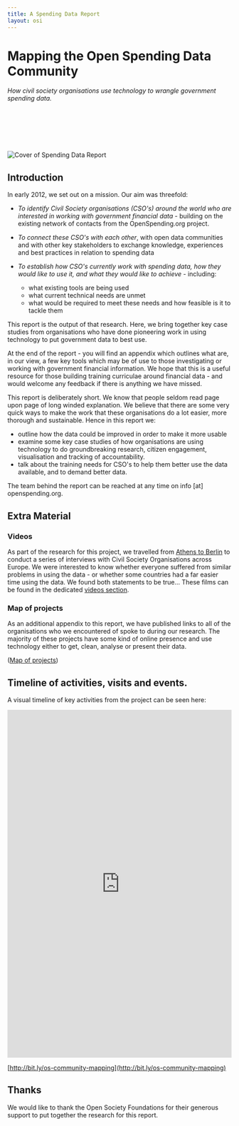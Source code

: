 ```yaml
---
title: A Spending Data Report
layout: osi
---
```


# Mapping the Open Spending Data Community 

<th class="inner"><em>How civil society organisations use technology to wrangle government spending data.</em></th>

<br></br>
<p></p>

<br></br> 

![Cover of Spending Data Report](http://farm8.staticflickr.com/7414/8881834696_4176e6d2ea_b.jpg)

## Introduction

In early 2012, we set out on a mission. Our aim was threefold: 

* *To identify Civil Society organisations (CSO's) around the world who are interested in working with government financial data* - building on the existing network of contacts from the OpenSpending.org project.

* *To connect these CSO's with each other*, with open data communities and with other key stakeholders to exchange knowledge, experiences and best practices in relation to spending data

* *To establish how CSO's currently work with spending data, how they would like to use it, and what they would like to achieve* - including:

  * what existing tools are being used
  * what current technical needs are unmet
  * what would be required to meet these needs and how feasible is it to tackle them

This report is the output of that research. Here, we bring together key case studies from organisations who have done pioneering work in using technology to put government data to best use. 

At the end of the report - you will find an appendix which outlines what are, in our view, a few key tools which may be of use to those investigating or working with government financial information. We hope that this is a useful resource for those building training curriculae around financial data - and would welcome any feedback if there is anything we have missed. 

This report is deliberately short. We know that people seldom read page upon page of long winded explanation. We believe that there are some very quick ways to make the work that these organisations do a lot easier, more thorough and sustainable. Hence in this report we:

  * outline how the data could be improved in order to make it more usable 
  * examine some key case studies of how organisations are using technology to do groundbreaking research,  citizen engagement, visualisation and tracking of accountability.
  * talk about the training needs for CSO's to help them better use the data available, and to demand better data. 

The team behind the report can be reached at any time on info [at] openspending.org. 


## Extra Material 

### Videos 

As part of the research for this project, we travelled from [Athens to Berlin](http://openspending.org/blog/2012/07/05/OSI.html) to conduct a series of interviews with Civil Society Organisations across Europe. We were interested to know whether everyone suffered from similar problems in using the data - or whether some countries had a far easier time using the data. We found both statements to be true... These films can be found in the dedicated [videos section](videos.html). 

### Map of projects 

As an additional appendix to this report, we have published links to all of the organisations who we encountered of spoke to during our research. The majority of these projects have some kind of online presence and use technology either to get, clean, analyse or present their data.

([Map of projects](http://apps.openspending.org/oscontactsmap/))

Timeline of activities, visits and events.
------------------------------------------

A visual timeline of key activities from the project can be seen here:

<iframe src="http://timeliner.okfnlabs.org/view/?url=https://docs.google.com/a/okfn.org/spreadsheet/ccc%3Fkey%3D0AqwLVP6U7FhDdEZlb29nSHZkeU1ha3JJSEFMLTZVR1E%23gid%3D0&embed=1" frameborder="0" style="border: none;" width="100%" height="780;"></iframe>

[http://bit.ly/os-community-mapping](http://bit.ly/os-community-mapping)

## Thanks 

We would like to thank the Open Society Foundations for their generous support to put together the research for this report. 